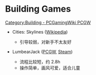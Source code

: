 # Building Games
[Category:Building - PCGamingWiki PCGW](https://www.pcgamingwiki.com/wiki/Category:Building)

- Cities: Skylines ([Wikipedia](https://en.wikipedia.org/wiki/Cities:_Skylines))
  - 引导较弱，对新手不太友好

- LumbearJack ([PCGW](https://www.pcgamingwiki.com/wiki/LumbearJack), [Steam](https://store.steampowered.com/app/1582290/LumbearJack/))
  - 流程比较短，约 2.8h
  - 操作简单，画风可爱，适合儿童